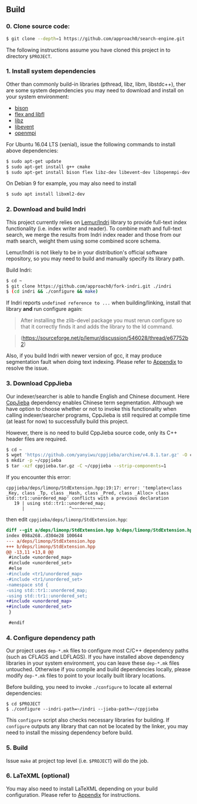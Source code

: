 ## Build

### 0. Clone source code:
```sh
$ git clone --depth=1 https://github.com/approach0/search-engine.git
```
The following instructions assume you have cloned this project in to directory `$PROJECT`.

### 1. Install system dependencies
Other than commonly build-in libraries (pthread, libz, libm, libstdc++), ther are some system dependencies you may need to download and install on your system environment:

* [bison](http://ftp.gnu.org/gnu/bison/bison-3.0.tar.xz)
* [flex and libfl](http://sourceforge.net/projects/flex/files/flex-2.5.39.tar.xz/download)
* [libz](http://zlib.net/zlib-1.2.8.tar.gz)
* [libevent](https://github.com/libevent/libevent/releases/download/release-2.0.22-stable/libevent-2.0.22-stable.tar.gz)
* [openmpi](https://download.open-mpi.org/release/open-mpi/v2.0/openmpi-2.0.2.tar.bz2)

For Ubuntu 16.04 LTS (xenial), issue the following commands to install above dependencies:
```sh
$ sudo apt-get update
$ sudo apt-get install g++ cmake
$ sudo apt-get install bison flex libz-dev libevent-dev libopenmpi-dev
```

On Debian 9 for example, you may also need to install
```sh
$ sudo apt install libxml2-dev
```

### 2. Download and build Indri
This project currently relies on [Lemur/Indri](http://www.lemurproject.org/indri.php)
library to provide full-text index functionality (i.e. index writer and reader).
To combine math and full-text search, we merge the results from Indri index reader and those
from our math search, weight them using some combined score schema.

Lemur/Indri is not likely to be in your distribution's official software repository,
so you may need to build and manually specify its library path.

Build Indri:
```sh
$ cd ~
$ git clone https://github.com/approach0/fork-indri.git ./indri
$ (cd indri && ./configure && make)
```

If Indri reports `undefined reference to ...` when building/linking, install that library **and** run configure again:

> After installing the zlib-devel package you must rerun configure
> so that it correctly finds it and adds the library to the ld command.
	
> (https://sourceforge.net/p/lemur/discussion/546028/thread/e67752b2)

Also, if you build Indri with newer version of gcc, it may produce segmentation fault when doing text indexing. Please refer to [Appendix](appendix_indri.html#fix-segmentation-fault-in-newer-gcc-version) to resolve the issue.

### 3. Download CppJieba
Our indexer/searcher is able to handle English and Chinese document. Here
[CppJieba](https://github.com/yanyiwu/cppjieba) dependency enables Chinese term segmentation.
Although we have option to choose whether or not to invoke this functionality when calling
indexer/searcher programs, CppJieba is still required at compile time (at least for now) to
successfully build this project.

However, there is no need to build CppJieba source code, only its C++ header files are required.
```sh
$ cd ~
$ wget 'https://github.com/yanyiwu/cppjieba/archive/v4.8.1.tar.gz' -O cppjieba.tar.gz
$ mkdir -p ~/cppjieba
$ tar -xzf cppjieba.tar.gz -C ~/cppjieba --strip-components=1
```

If you encounter this error:
```
cppjieba/deps/limonp/StdExtension.hpp:19:17: error: 'template<class _Key, class _Tp, class _Hash, class _Pred, class _Alloc> class std::tr1::unordered_map' conflicts with a previous declaration
   19 | using std::tr1::unordered_map;
      |                 ^~~~~~~~~~~~~
```
then edit `cppjieba/deps/limonp/StdExtension.hpp`:
```diff
diff --git a/deps/limonp/StdExtension.hpp b/deps/limonp/StdExtension.hpp
index 098a268..d304e28 100644
--- a/deps/limonp/StdExtension.hpp
+++ b/deps/limonp/StdExtension.hpp
@@ -13,11 +13,8 @@
 #include <unordered_map>
 #include <unordered_set>
 #else
-#include <tr1/unordered_map>
-#include <tr1/unordered_set>
-namespace std {
-using std::tr1::unordered_map;
-using std::tr1::unordered_set;
+#include <unordered_map>
+#include <unordered_set>
 }

 #endif
```


### 4. Configure dependency path
Our project uses `dep-*.mk` files to configure most C/C++ dependency paths (such as CFLAGS and LDFLAGS). If you have installed above dependency libraries in your system environment, you can leave these `dep-*.mk` files untouched. Otherwise if you compile and build dependencies locally, please modify `dep-*.mk` files to point to your locally built library locations.

Before building, you need to invoke `./configure` to locate all external dependencies:
```
$ cd $PROJECT
$ ./configure --indri-path=~/indri --jieba-path=~/cppjieba
```

This `configure` script also checks necessary libraries for building. If `configure` outputs any library that can not be located by the linker, you may need to install the missing dependency before build.

### 5. Build
Issue `make` at project top level (i.e. `$PROJECT`) will do the job.

### 6. LaTeXML (optional)
You may also need to install LaTeXML depending on your build configuration. Please refer to [Appendix](appendix_indri.html#install-latexml) for instructions.
